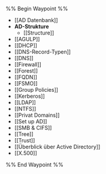 %% Begin Waypoint %%
- [[AD Datenbank]]
- **AD-Strukture**
	- [[Structure]]
- [[AGULP]]
- [[DHCP]]
- [[DNS-Record-Typen]]
- [[DNS]]
- [[Firewall]]
- [[Forest]]
- [[FQDN]]
- [[FSMO]]
- [[Group Policies]]
- [[Kerberos]]
- [[LDAP]]
- [[NTFS]]
- [[Privat Domains]]
- [[Set up AD]]
- [[SMB & CIFS]]
- [[Tree]]
- [[Trust]]
- [[Überblick über Active Directory]]
- [[X.500]]

%% End Waypoint %%